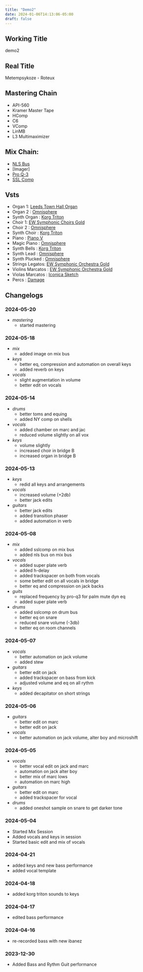```yaml
---
title: "Demo2"
date: 2024-01-06T14:13:06-05:00
draft: false
---
```


## Working Title

demo2

## Real Title

Metempsykoze - Roteux


## Mastering Chain

- API-560
- Kramer Master Tape
- HComp
- C6
- VComp
- LinMB
- L3 Multimaximizer

## Mix Chain:

- [NLS Bus](https://www.waves.com/plugins/nls-non-linear-summer)
- [Imager]
- [Pro Q-3](https://www.fabfilter.com/products/pro-q-3-equalizer-plug-in)
- [SSL Comp](https://www.waves.com/plugins/ssl-g-master-buss-compressor)

## Vsts

- Organ 1: [Leeds Town Hall Organ](https://www.samplephonics.com/products/free/sampler-instruments/the-leeds-town-hall-organ)
- Organ 2 : [Omnisphere](https://www.spectrasonics.net/products/omnisphere/index.php)
- Synth Organ : [Korg Triton](https://www.korg.com/us/products/software/kc_triton/)
- Choir 1: [EW Symphonic Choirs Gold](https://www.soundsonline.com/vocals/symphonic-choirs)
- Choir 2 : [Omnisphere](https://www.spectrasonics.net/products/omnisphere/index.php)
- Synth Choir : [Korg Triton](https://www.korg.com/us/products/software/kc_triton/)
- Piano : [Piano V](https://www.arturia.com/products/software-instruments/piano-v/overview)
- Magic Piano : [Omnisphere](https://www.spectrasonics.net/products/omnisphere/index.php)
- Synth Bells : [Korg Triton](https://www.korg.com/us/products/software/kc_triton/)
- Synth Lead : [Omnisphere](https://www.spectrasonics.net/products/omnisphere/index.php)
- Synth Plucked : [Omnisphere](https://www.spectrasonics.net/products/omnisphere/index.php)
- Strings Legatos: [EW Symphonic Orchestra Gold](https://www.soundsonline.com/orchestral/symphonic-orchestra)
- Violins Marcatos : [EW Symphonic Orchestra Gold](https://www.soundsonline.com/orchestral/symphonic-orchestra)
- Violas Marcatos : [Iconica Sketch](https://www.steinberg.net/vst-instruments/iconica-sketch/)
- Percs : [Damage](https://heavyocity.com/product/damage/)

## Changelogs

### 2024-05-20

- *mastering*
  - started mastering

### 2024-05-18

- *mix*
  - added image on mix bus
- *keys*
  - better eq, compression and automation on overall keys
  - added reverb on keys
- *vocals*
  - slight augmentation in volume
  - better edit on vocals

### 2024-05-14

- *drums*
  - better toms and equing
  - added NY comp on shells
- *vocals*
  - added chamber on marc and jac
  - reduced volume slightly on all vox
- *keys*
  - volume slightly
  - increased choir in bridge B
  - increased organ in bridge B

### 2024-05-13

- *keys*
  - redid all keys and arrangements
- *vocals*
  - increased volume (+2db)
  - better jack edits
- *guitars*
  - better jack edits
  - added transition phaser
  - added automation in verb

### 2024-05-08

- *mix*
  - added sslcomp on mix bus
  - added nls bus on mix bus
- *vocals*
  - added super plate verb
  - added h-delay
  - added trackspacer on both from vocals
  - some better edit on all vocals in bridge
  - better eq and compression on jack backs
- *guits*
  - replaced frequency by pro-q3 for palm mute dyn eq
  - added super plate verb
- *drums*
  - added sslcomp on drum bus
  - better eq on snare
  - reduced snare volume (-3db)
  - better eq on room channels

### 2024-05-07

- *vocals*
  - better automation on jack volume
  - added stew
- *guitars*
  - better edit on jack
  - added trackspacer on bass from kick
  - adjusted volume and eq on all rythm
- *keys*
  - added decapitator on short strings

### 2024-05-06
- *guitars*
  - better edit on marc
  - better edit on jack
- *vocals*
  - better automation on jack volume, alter boy and microshift

### 2024-05-05

- *vocals*
  - better vocal edit on jack and marc
  - automation on jack alter boy
  - better mix of marc lows
  - automation on marc high
- *guitars*
  - better edit on marc
  - added trackspacer for vocal
- *drums*
  - added oneshot sample on snare to get darker tone

### 2024-05-04

- Started Mix Session
- Added vocals and keys in session
- Started basic edit and mix of vocals

### 2024-04-21

- added keys and new bass performance
- added vocal template

### 2024-04-18

- added korg triton sounds to keys

### 2024-04-17

- edited bass performance

### 2024-04-16

- re-recorded bass with new ibanez

### 2023-12-30

- Added Bass and Rythm Guit performance